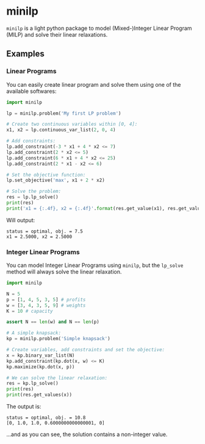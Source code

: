 # minilp

`minilp` is a light python package to model (Mixed-)Integer Linear Program (MILP)  and solve their linear relaxations. 

## Examples

### Linear Programs

You can easily create linear program and solve them using one of the available softwares:

```python
import minilp

lp = minilp.problem('My first LP problem')

# Create two continuous variables within [0, 4]:
x1, x2 = lp.continuous_var_list(2, 0, 4)

# Add constraints:
lp.add_constraint(-3 * x1 + 4 * x2 <= 7)
lp.add_constraint(2 * x2 <= 5)
lp.add_constraint(6 * x1 + 4 * x2 <= 25)
lp.add_constraint(2 * x1 - x2 <= 6)

# Set the objective function:
lp.set_objective('max', x1 + 2 * x2)

# Solve the problem:
res = lp.lp_solve()
print(res)
print('x1 = {:.4f}, x2 = {:.4f}'.format(res.get_value(x1), res.get_value(x2)))
```

Will output:

```
status = optimal, obj. = 7.5
x1 = 2.5000, x2 = 2.5000
```


### Integer Linear Programs

You can model Integer Linear Programs using `minilp`, but the `lp_solve` method will always solve the linear relaxation.

```python
import minilp

N = 5
p = [1, 4, 5, 3, 5] # profits
w = [3, 4, 3, 5, 9] # weights
K = 10 # capacity

assert N == len(w) and N == len(p)

# A simple knapsack:
kp = minilp.problem('Simple knapsack')

# Create variables, add constraints and set the objective:
x = kp.binary_var_list(N)
kp.add_constraint(kp.dot(x, w) <= K)
kp.maximize(kp.dot(x, p))

# We can solve the linear relaxation:
res = kp.lp_solve()
print(res)
print(res.get_values(x))
```

The output is:

```
status = optimal, obj. = 10.8
[0, 1.0, 1.0, 0.6000000000000001, 0]
```

...and as you can see, the solution contains a non-integer value. 
